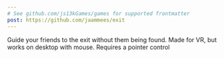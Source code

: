 ```yaml
---
# See github.com/js13kGames/games for supported frontmatter
post: https://github.com/jaammees/exit
---
```

Guide your friends to the exit without them being found. Made for VR, but works on desktop with mouse. Requires a pointer control